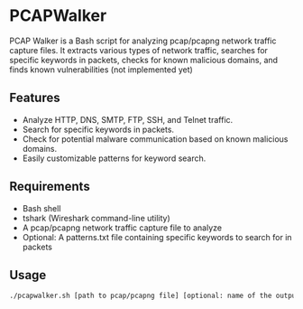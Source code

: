 # PCAPWalker

PCAP Walker is a Bash script for analyzing pcap/pcapng network traffic capture files. It extracts various types of network traffic, searches for specific keywords in packets, checks for known malicious domains, and finds known vulnerabilities (not implemented yet)

## Features

- Analyze HTTP, DNS, SMTP, FTP, SSH, and Telnet traffic.
- Search for specific keywords in packets.
- Check for potential malware communication based on known malicious domains.
- Easily customizable patterns for keyword search.

## Requirements

- Bash shell
- tshark (Wireshark command-line utility)
- A pcap/pcapng network traffic capture file to analyze
- Optional: A patterns.txt file containing specific keywords to search for in packets

## Usage

```bash
./pcapwalker.sh [path to pcap/pcapng file] [optional: name of the output file]
```